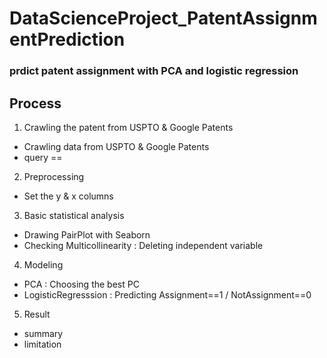 # DataScienceProject_PatentAssignmentPrediction
### prdict patent assignment with PCA and logistic regression

## Process
1. Crawling the patent from USPTO & Google Patents
  * Crawling data from USPTO & Google Patents
  * query == 
2. Preprocessing
  * Set the y & x columns
3. Basic statistical analysis
  * Drawing PairPlot with Seaborn
  * Checking Multicollinearity : Deleting independent variable
4. Modeling
  * PCA : Choosing the best PC
  * LogisticRegresssion : Predicting Assignment==1 / NotAssignment==0
5. Result
  * summary
  * limitation
